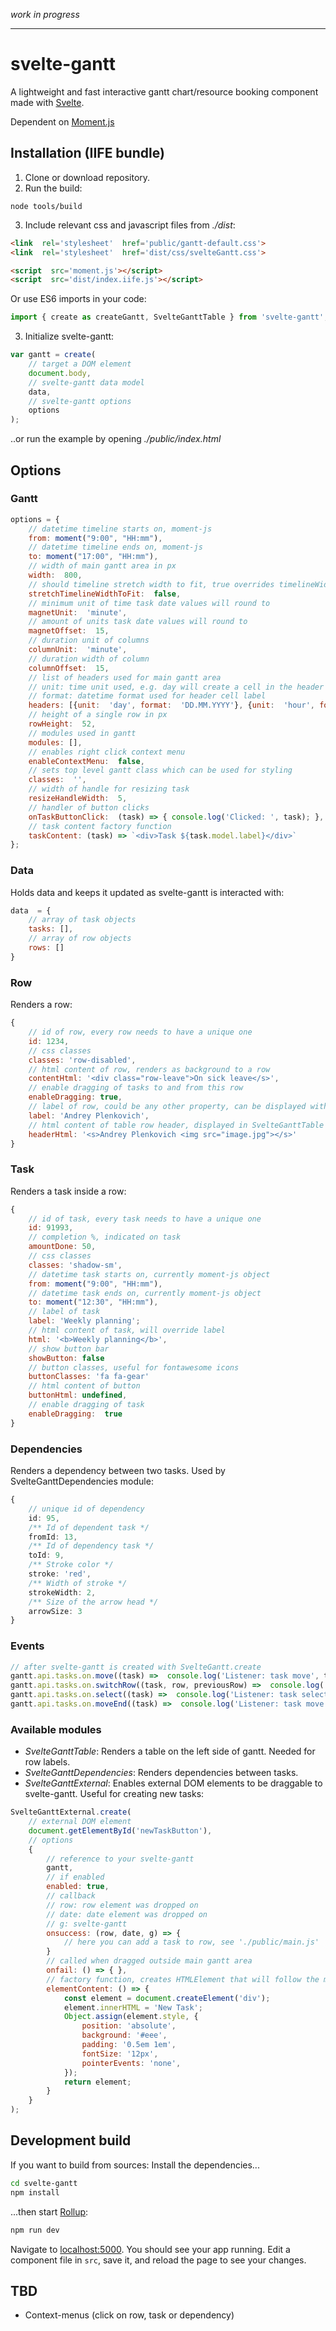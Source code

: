 
*work in progress*

---

# svelte-gantt
A lightweight and fast interactive gantt chart/resource booking component made with [Svelte](https://svelte.technology/).

Dependent on [Moment.js](https://momentjs.com/)

## Installation (IIFE bundle)

 1. Clone or download repository.  
 2. Run the build:
```
node tools/build
```
 3. Include relevant css and javascript
    files from *./dist*:

```html
<link  rel='stylesheet'  href='public/gantt-default.css'>
<link  rel='stylesheet'  href='dist/css/svelteGantt.css'>

<script  src='moment.js'></script>
<script  src='dist/index.iife.js'></script>
```
Or use ES6 imports in your code:

```js
import { create as createGantt, SvelteGanttTable } from 'svelte-gantt';
```

 3. Initialize svelte-gantt:
```js
var gantt = create(
	// target a DOM element
	document.body, 
	// svelte-gantt data model
	data, 
	// svelte-gantt options
	options
);
```
..or run the example by opening *./public/index.html*

## Options

### Gantt
```js
options = {
	// datetime timeline starts on, moment-js
	from: moment("9:00", "HH:mm"),
	// datetime timeline ends on, moment-js
	to: moment("17:00", "HH:mm"),
	// width of main gantt area in px
	width:  800, 
	// should timeline stretch width to fit, true overrides timelineWidth
	stretchTimelineWidthToFit:  false,
	// minimum unit of time task date values will round to
	magnetUnit:  'minute',
	// amount of units task date values will round to
	magnetOffset:  15,
	// duration unit of columns
	columnUnit:  'minute',
	// duration width of column
	columnOffset:  15,
	// list of headers used for main gantt area
	// unit: time unit used, e.g. day will create a cell in the header for each day in the timeline
	// format: datetime format used for header cell label
	headers: [{unit:  'day', format:  'DD.MM.YYYY'}, {unit:  'hour', format:  'HH'}],
	// height of a single row in px
	rowHeight:  52,
	// modules used in gantt
	modules: [],
	// enables right click context menu
	enableContextMenu:  false,
	// sets top level gantt class which can be used for styling
	classes:  '',
	// width of handle for resizing task
	resizeHandleWidth:  5,
	// handler of button clicks
	onTaskButtonClick:  (task) => { console.log('Clicked: ', task); },
	// task content factory function
	taskContent: (task) => `<div>Task ${task.model.label}</div>` 
};
```

### Data
Holds data and keeps it updated as svelte-gantt is interacted with:
```js
data  = {
    // array of task objects
    tasks: [],
	// array of row objects
    rows: []
}
```

### Row
Renders a row:
```js
{
	// id of row, every row needs to have a unique one
    id: 1234,
	// css classes
	classes: 'row-disabled',
	// html content of row, renders as background to a row
    contentHtml: '<div class="row-leave">On sick leave</s>',
	// enable dragging of tasks to and from this row
    enableDragging: true,
    // label of row, could be any other property, can be displayed with SvelteGanttTable
    label: 'Andrey Plenkovich',
    // html content of table row header, displayed in SvelteGanttTable
    headerHtml: '<s>Andrey Plenkovich <img src="image.jpg"></s>'
}
```


### Task
Renders a task inside a row:
```js
{
	// id of task, every task needs to have a unique one
	id: 91993,
	// completion %, indicated on task
	amountDone: 50,
	// css classes
	classes: 'shadow-sm',
	// datetime task starts on, currently moment-js object
	from: moment("9:00", "HH:mm"),
	// datetime task ends on, currently moment-js object
	to: moment("12:30", "HH:mm"),
	// label of task
	label: 'Weekly planning';
	// html content of task, will override label
	html: '<b>Weekly planning</b>',
	// show button bar
	showButton: false
	// button classes, useful for fontawesome icons
	buttonClasses: 'fa fa-gear'
	// html content of button
	buttonHtml: undefined,
	// enable dragging of task
	enableDragging:  true
}
```

### Dependencies 
Renders a dependency between two tasks. Used by SvelteGanttDependencies module:
```ts
{
	// unique id of dependency
	id: 95,
    /** Id of dependent task */
    fromId: 13,
    /** Id of dependency task */
    toId: 9,
    /** Stroke color */
    stroke: 'red',
    /** Width of stroke */
    strokeWidth: 2,
    /** Size of the arrow head */
    arrowSize: 3
}
```
### Events
```js
// after svelte-gantt is created with SvelteGantt.create
gantt.api.tasks.on.move((task) =>  console.log('Listener: task move', task));
gantt.api.tasks.on.switchRow((task, row, previousRow) =>  console.log('Listener: task switched row', task));
gantt.api.tasks.on.select((task) =>  console.log('Listener: task selected', task));
gantt.api.tasks.on.moveEnd((task) =>  console.log('Listener: task move end', task));
```
### Available modules

 - *SvelteGanttTable*: Renders a table on the left side of gantt. Needed for row labels.
 - *SvelteGanttDependencies*: Renders dependencies between tasks.
 - *SvelteGanttExternal*: Enables external DOM elements to be draggable to svelte-gantt. Useful for creating new tasks:

```js
SvelteGanttExternal.create(
	// external DOM element
	document.getElementById('newTaskButton'), 
	// options
	{
		// reference to your svelte-gantt 
		gantt,
		// if enabled
    	enabled: true,
		// callback
		// row: row element was dropped on
		// date: date element was dropped on
		// g: svelte-gantt
		onsuccess: (row, date, g) => {
			// here you can add a task to row, see './public/main.js'
		}
		// called when dragged outside main gantt area
    	onfail: () => { },
		// factory function, creates HTMLElement that will follow the mouse
		elementContent: () => {
			const element = document.createElement('div');
			element.innerHTML = 'New Task';
			Object.assign(element.style, {
				position: 'absolute',
				background: '#eee',
				padding: '0.5em 1em',
				fontSize: '12px',
				pointerEvents: 'none',
			});
			return element;
		}
	}
);
```

## Development build

If you want to build from sources:
Install the dependencies...

```bash
cd svelte-gantt
npm install
```

...then start [Rollup](https://rollupjs.org):

```bash
npm run dev
```

Navigate to [localhost:5000](http://localhost:5000). You should see your app running. Edit a component file in `src`, save it, and reload the page to see your changes.

## TBD

 - Context-menus (click on row, task or dependency)


